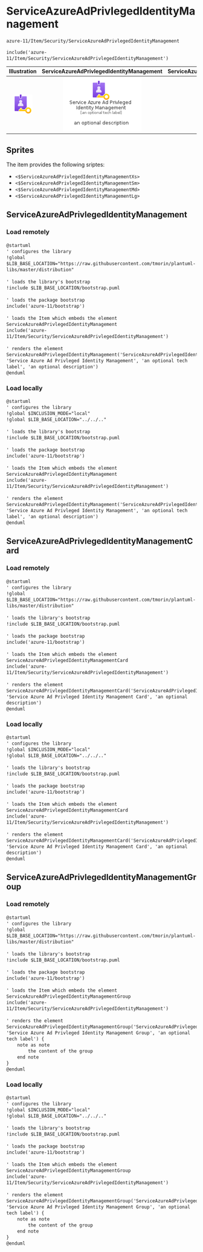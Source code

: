 # ServiceAzureAdPrivlegedIdentityManagement


```text
azure-11/Item/Security/ServiceAzureAdPrivlegedIdentityManagement
```

```text
include('azure-11/Item/Security/ServiceAzureAdPrivlegedIdentityManagement')
```



| Illustration | ServiceAzureAdPrivlegedIdentityManagement | ServiceAzureAdPrivlegedIdentityManagementCard | ServiceAzureAdPrivlegedIdentityManagementGroup |
| :---: | :---: | :---: | :---: |
| ![illustration for Illustration](../../../azure-11/Item/Security/ServiceAzureAdPrivlegedIdentityManagement.png) | ![illustration for ServiceAzureAdPrivlegedIdentityManagement](../../../azure-11/Item/Security/ServiceAzureAdPrivlegedIdentityManagement.Local.png) | ![illustration for ServiceAzureAdPrivlegedIdentityManagementCard](../../../azure-11/Item/Security/ServiceAzureAdPrivlegedIdentityManagementCard.Local.png) | ![illustration for ServiceAzureAdPrivlegedIdentityManagementGroup](../../../azure-11/Item/Security/ServiceAzureAdPrivlegedIdentityManagementGroup.Local.png) |



## Sprites
The item provides the following sriptes:

- `<$ServiceAzureAdPrivlegedIdentityManagementXs>`
- `<$ServiceAzureAdPrivlegedIdentityManagementSm>`
- `<$ServiceAzureAdPrivlegedIdentityManagementMd>`
- `<$ServiceAzureAdPrivlegedIdentityManagementLg>`





## ServiceAzureAdPrivlegedIdentityManagement

### Load remotely
```plantuml
@startuml
' configures the library
!global $LIB_BASE_LOCATION="https://raw.githubusercontent.com/tmorin/plantuml-libs/master/distribution"

' loads the library's bootstrap
!include $LIB_BASE_LOCATION/bootstrap.puml

' loads the package bootstrap
include('azure-11/bootstrap')

' loads the Item which embeds the element ServiceAzureAdPrivlegedIdentityManagement
include('azure-11/Item/Security/ServiceAzureAdPrivlegedIdentityManagement')

' renders the element
ServiceAzureAdPrivlegedIdentityManagement('ServiceAzureAdPrivlegedIdentityManagement', 'Service Azure Ad Privleged Identity Management', 'an optional tech label', 'an optional description')
@enduml
```

### Load locally
```plantuml
@startuml
' configures the library
!global $INCLUSION_MODE="local"
!global $LIB_BASE_LOCATION="../../.."

' loads the library's bootstrap
!include $LIB_BASE_LOCATION/bootstrap.puml

' loads the package bootstrap
include('azure-11/bootstrap')

' loads the Item which embeds the element ServiceAzureAdPrivlegedIdentityManagement
include('azure-11/Item/Security/ServiceAzureAdPrivlegedIdentityManagement')

' renders the element
ServiceAzureAdPrivlegedIdentityManagement('ServiceAzureAdPrivlegedIdentityManagement', 'Service Azure Ad Privleged Identity Management', 'an optional tech label', 'an optional description')
@enduml
```

## ServiceAzureAdPrivlegedIdentityManagementCard

### Load remotely
```plantuml
@startuml
' configures the library
!global $LIB_BASE_LOCATION="https://raw.githubusercontent.com/tmorin/plantuml-libs/master/distribution"

' loads the library's bootstrap
!include $LIB_BASE_LOCATION/bootstrap.puml

' loads the package bootstrap
include('azure-11/bootstrap')

' loads the Item which embeds the element ServiceAzureAdPrivlegedIdentityManagementCard
include('azure-11/Item/Security/ServiceAzureAdPrivlegedIdentityManagement')

' renders the element
ServiceAzureAdPrivlegedIdentityManagementCard('ServiceAzureAdPrivlegedIdentityManagementCard', 'Service Azure Ad Privleged Identity Management Card', 'an optional description')
@enduml
```

### Load locally
```plantuml
@startuml
' configures the library
!global $INCLUSION_MODE="local"
!global $LIB_BASE_LOCATION="../../.."

' loads the library's bootstrap
!include $LIB_BASE_LOCATION/bootstrap.puml

' loads the package bootstrap
include('azure-11/bootstrap')

' loads the Item which embeds the element ServiceAzureAdPrivlegedIdentityManagementCard
include('azure-11/Item/Security/ServiceAzureAdPrivlegedIdentityManagement')

' renders the element
ServiceAzureAdPrivlegedIdentityManagementCard('ServiceAzureAdPrivlegedIdentityManagementCard', 'Service Azure Ad Privleged Identity Management Card', 'an optional description')
@enduml
```

## ServiceAzureAdPrivlegedIdentityManagementGroup

### Load remotely
```plantuml
@startuml
' configures the library
!global $LIB_BASE_LOCATION="https://raw.githubusercontent.com/tmorin/plantuml-libs/master/distribution"

' loads the library's bootstrap
!include $LIB_BASE_LOCATION/bootstrap.puml

' loads the package bootstrap
include('azure-11/bootstrap')

' loads the Item which embeds the element ServiceAzureAdPrivlegedIdentityManagementGroup
include('azure-11/Item/Security/ServiceAzureAdPrivlegedIdentityManagement')

' renders the element
ServiceAzureAdPrivlegedIdentityManagementGroup('ServiceAzureAdPrivlegedIdentityManagementGroup', 'Service Azure Ad Privleged Identity Management Group', 'an optional tech label') {
    note as note
        the content of the group
    end note
}
@enduml
```

### Load locally
```plantuml
@startuml
' configures the library
!global $INCLUSION_MODE="local"
!global $LIB_BASE_LOCATION="../../.."

' loads the library's bootstrap
!include $LIB_BASE_LOCATION/bootstrap.puml

' loads the package bootstrap
include('azure-11/bootstrap')

' loads the Item which embeds the element ServiceAzureAdPrivlegedIdentityManagementGroup
include('azure-11/Item/Security/ServiceAzureAdPrivlegedIdentityManagement')

' renders the element
ServiceAzureAdPrivlegedIdentityManagementGroup('ServiceAzureAdPrivlegedIdentityManagementGroup', 'Service Azure Ad Privleged Identity Management Group', 'an optional tech label') {
    note as note
        the content of the group
    end note
}
@enduml
```

